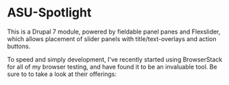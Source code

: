 ASU-Spotlight
=============

This is a Drupal 7 module, powered by fieldable panel panes and Flexslider, which allows placement of slider panels with title/text-overlays and action buttons.  

To speed and simply development, I've recently started using BrowserStack for all of my browser testing, and have found it to be an invaluable tool. Be sure to to take a look at their offerings:
